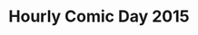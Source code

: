 ---
layout: story
title: Hourly Comic Day 2015
image: /assets/comics/hourlies2015-
imageType: .jpeg
pageNumber: 2
baseurl: /other/hourlies/hourlies2015-
numPages: 8
---